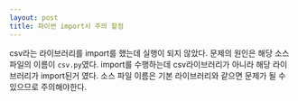 ```yaml
---
layout: post
title: 파이썬 import시 주의 할점
---
```


csv라는 라이브러리를 import를 했는데 실행이 되지 않았다. 문제의 원인은 해당 소스파일의 이름이 `csv.py`였다. import를 수행하는데 csv라이브러리가 아니라 해당 라이브러리가 import된거 였다. 소스 파일 이름은 기본 라이브러리와 같으면 문제가 될 수 있으므로 주의해야한다.